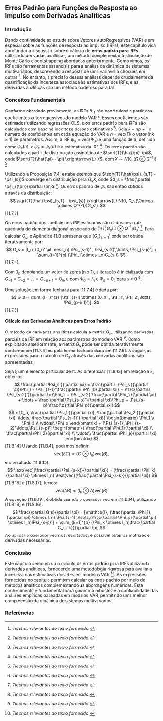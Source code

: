 ## Erros Padrão para Funções de Resposta ao Impulso com Derivadas Analíticas

### Introdução
Dando continuidade ao estudo sobre Vetores AutoRegressivos (VAR) e em especial sobre as funções de resposta ao impulso (IRFs), este capítulo visa aprofundar a discussão sobre o cálculo de **erros padrão para IRFs** utilizando derivadas analíticas, um método complementar à simulação de Monte Carlo e bootstrapping abordados anteriormente. Como vimos, os IRFs são ferramentas essenciais para a análise da dinâmica de sistemas multivariados, descrevendo a resposta de uma variável a choques em outras [^1]. No entanto, a precisão dessas análises depende crucialmente da quantificação da incerteza associada às estimativas dos IRFs, e as derivadas analíticas são um método poderoso para tal.

### Conceitos Fundamentais
Conforme abordado previamente, as IRFs $\Psi_s$ são construídas a partir dos coeficientes autorregressivos do modelo VAR [^1]. Esses coeficientes são estimados utilizando regressões OLS, e os erros padrão para IRFs são calculados com base na incerteza dessas estimativas [^1]. Seja *k* = *np* + 1 o número de coeficientes em cada equação do VAR e *n* = vec(Π) o vetor (nk × 1) de parâmetros. Assim, a IRF  $\psi_s = \text{vec}(\Psi_s)$ é uma função de π, definida como $\psi_s(\pi)$, e $\hat{\psi}_s = \psi_s(\hat{\pi})$ é a estimativa da IRF [^1]. Os erros padrão são calculados a partir da distribuição assintótica de $\sqrt{T}(\hat{\pi}-\pi)$, onde $\sqrt{T}(\hat{\pi} - \pi) \xrightarrow{L} X$, com $X \sim N(0, (\Omega \otimes Q^{-1}))$ [^1].

Utilizando a Proposição 7.4, estabelecemos que  $\sqrt{T}(\hat{\psi}_{s,T} - \psi_{s})$ converge em distribuição para $G_sX$, onde $G_s = \frac{\partial \psi_s(\pi)}{\partial \pi'}$ [^1]. Os erros padrão de $\hat{\psi}_s$ são então obtidos através da distribuição:
$$
\sqrt{T}(\hat{\psi}_{s,T} - \psi_{s}) \xrightarrow{L} N(0, G_s(\Omega \otimes Q^{-1})G_s').
$$
[11.7.3]

Os erros padrão dos coeficientes IRF estimados são dados pela raiz quadrada do elemento diagonal associado de  $(1/T)G_s(\Omega \otimes Q^{-1})G_s'$ [^1]. Para calcular $G_s$, o Apêndice 11.B apresenta que  $\{G_s\}_{s=1}^r$ pode ser obtida iterativamente por:
$$
G_s = [I_n, (0_n' \otimes I_n) \Psi_{s-1}' , \Psi_{s-2}',\ldots, \Psi_{s-p}'] + \sum_{i=1}^{p} (\Phi_i \otimes I_n)G_{s-i}
$$
[11.7.4].

Com $0_n$ denotando um vetor de zeros (n x 1), a iteração é inicializada com  $G_{-1} = G_{-2} = \ldots = G_{-p+1} = 0_n$,  e com  $\Psi_0 = I_n$  e $\Psi_s = 0_n$ para *s* < 0 [^1].

Uma solução em forma fechada para [11.7.4] é dada por:
$$
G_s = \sum_{i=1}^{s} [\Psi_{s-i} \otimes (0_n' , \Psi_1', \Psi_2',\ldots, \Psi_{p-i+1}')].
$$
[11.7.5]

#### Cálculo das Derivadas Analíticas para Erros Padrão
O método de derivadas analíticas calcula a matriz $G_s$, utilizando derivadas parciais da IRF em relação aos parâmetros do modelo VAR [^1]. Como explicitado anteriormente, a matriz $G_s$ pode ser obtida iterativamente conforme em [11.7.4] ou pela forma fechada dada em [11.7.5]. A seguir, as expressões para o cálculo de $G_s$ através das derivadas analíticas são apresentadas.

Seja ξ um elemento particular de π. Ao diferenciar [11.B.13] em relação a ξ, obtemos:
$$
\frac{\partial \Psi_s'}{\partial \xi} = \frac{\partial \Psi_s'}{\partial \xi}\Phi_1 + \Psi_{s-1}'\frac{\partial \Phi_1}{\partial \xi} + \frac{\partial \Psi_{s-2}'}{\partial \xi}\Phi_2 + \Psi_{s-2}'\frac{\partial \Phi_2}{\partial \xi} + \ldots + \frac{\partial \Psi_{s-p}'}{\partial \xi}\Phi_p + \Psi_{s-p}'\frac{\partial \Phi_p}{\partial \xi}
$$
$$
= [0_n, \frac{\partial \Psi_1'}{\partial \xi}, \frac{\partial \Psi_2'}{\partial \xi}, \ldots, \frac{\partial \Psi_{s-1}'}{\partial \xi}]
\begin{bmatrix}
\Phi_1 \\
\Phi_2 \\
\vdots\\
\Phi_p
\end{bmatrix}
+
[\Psi_{s-1}',\Psi_{s-2}',\ldots,\Psi_{s-p}']
\begin{bmatrix}
\frac{\partial \Phi_1}{\partial \xi} \\
\frac{\partial \Phi_2}{\partial \xi} \\
\vdots\\
\frac{\partial \Phi_p}{\partial \xi}
\end{bmatrix}
$$
[11.B.14]
Usando [11.B.4], podemos definir:
$$
\text{vec}(BC) = (C'\otimes I_n) \text{vec}(B),
$$
e o resultado [11.B.15]:
$$
\text{vec}(\frac{\partial \Psi_{s-k}}{\partial \xi}) = (\frac{\partial \Phi_k}{\partial \xi} \otimes I_n) \text{vec}(\frac{\partial \Psi_{s-k}}{\partial \pi})
$$
[11.B.16] e [11.B.17], temos:
$$
\text{vec}(AB) = (I_n \otimes A)\text{vec}(B)
$$
A equação [11.B.19], é obtida usando o operador vec em [11.B.14], utilizando [11.B.18] e [11.B.16]:
$$
\frac{\partial G_s}{\partial \pi} = [\mathbb{I}, (\frac{\partial \Phi_1}{\partial \pi} \otimes I_n) \Psi_{s-1}',\ldots,(\frac{\partial \Phi_p}{\partial \pi} \otimes I_n)\Psi_{s-p}'] + \sum_{k=1}^{p} (\Phi_k \otimes I_n)\frac{\partial G_{s-k}}{\partial \pi}
$$
Ao aplicar o operador vec nos resultados, é possível obter as matrizes e derivadas necessárias.

### Conclusão
Este capítulo demonstrou o cálculo de erros padrão para IRFs utilizando derivadas analíticas,  fornecendo uma metodologia rigorosa para avaliar a incerteza nas estimativas dos IRFs em modelos VAR [^1].  As expressões fornecidas no capítulo permitem calcular os erros padrão por meio de métodos analíticos complementando as abordagens numéricas.
Este conhecimento é fundamental para garantir a robustez e a confiabilidade das análises empíricas baseadas em modelos VAR, permitindo uma melhor compreensão da dinâmica de sistemas multivariados.

### Referências
[^1]: *Trechos relevantes do texto fornecido.*
<!-- END -->

